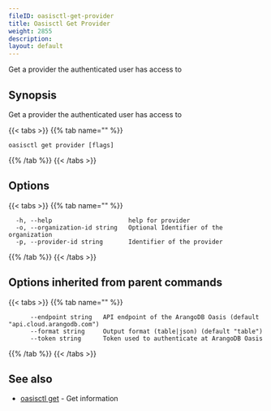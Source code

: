 ```yaml
---
fileID: oasisctl-get-provider
title: Oasisctl Get Provider
weight: 2855
description: 
layout: default
---
```

Get a provider the authenticated user has access to

## Synopsis

Get a provider the authenticated user has access to

{{< tabs >}}
{{% tab name="" %}}
```
oasisctl get provider [flags]
```
{{% /tab %}}
{{< /tabs >}}

## Options

{{< tabs >}}
{{% tab name="" %}}
```
  -h, --help                     help for provider
  -o, --organization-id string   Optional Identifier of the organization
  -p, --provider-id string       Identifier of the provider
```
{{% /tab %}}
{{< /tabs >}}

## Options inherited from parent commands

{{< tabs >}}
{{% tab name="" %}}
```
      --endpoint string   API endpoint of the ArangoDB Oasis (default "api.cloud.arangodb.com")
      --format string     Output format (table|json) (default "table")
      --token string      Token used to authenticate at ArangoDB Oasis
```
{{% /tab %}}
{{< /tabs >}}

## See also

* [oasisctl get]()	 - Get information

